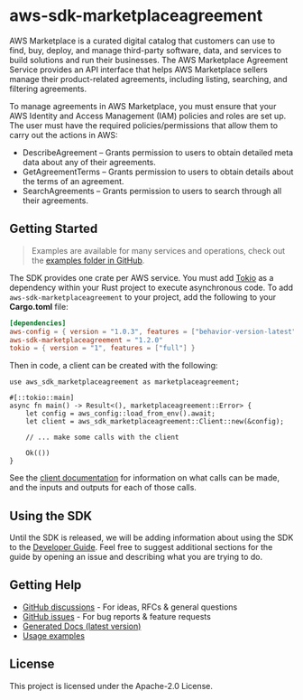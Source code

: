 # aws-sdk-marketplaceagreement

AWS Marketplace is a curated digital catalog that customers can use to find, buy, deploy, and manage third-party software, data, and services to build solutions and run their businesses. The AWS Marketplace Agreement Service provides an API interface that helps AWS Marketplace sellers manage their product-related agreements, including listing, searching, and filtering agreements.

To manage agreements in AWS Marketplace, you must ensure that your AWS Identity and Access Management (IAM) policies and roles are set up. The user must have the required policies/permissions that allow them to carry out the actions in AWS:
  - DescribeAgreement – Grants permission to users to obtain detailed meta data about any of their agreements.
  - GetAgreementTerms – Grants permission to users to obtain details about the terms of an agreement.
  - SearchAgreements – Grants permission to users to search through all their agreements.

## Getting Started

> Examples are available for many services and operations, check out the
> [examples folder in GitHub](https://github.com/awslabs/aws-sdk-rust/tree/main/examples).

The SDK provides one crate per AWS service. You must add [Tokio](https://crates.io/crates/tokio)
as a dependency within your Rust project to execute asynchronous code. To add `aws-sdk-marketplaceagreement` to
your project, add the following to your **Cargo.toml** file:

```toml
[dependencies]
aws-config = { version = "1.0.3", features = ["behavior-version-latest"] }
aws-sdk-marketplaceagreement = "1.2.0"
tokio = { version = "1", features = ["full"] }
```

Then in code, a client can be created with the following:

```rust,no_run
use aws_sdk_marketplaceagreement as marketplaceagreement;

#[::tokio::main]
async fn main() -> Result<(), marketplaceagreement::Error> {
    let config = aws_config::load_from_env().await;
    let client = aws_sdk_marketplaceagreement::Client::new(&config);

    // ... make some calls with the client

    Ok(())
}
```

See the [client documentation](https://docs.rs/aws-sdk-marketplaceagreement/latest/aws_sdk_marketplaceagreement/client/struct.Client.html)
for information on what calls can be made, and the inputs and outputs for each of those calls.

## Using the SDK

Until the SDK is released, we will be adding information about using the SDK to the
[Developer Guide](https://docs.aws.amazon.com/sdk-for-rust/latest/dg/welcome.html). Feel free to suggest
additional sections for the guide by opening an issue and describing what you are trying to do.

## Getting Help

* [GitHub discussions](https://github.com/awslabs/aws-sdk-rust/discussions) - For ideas, RFCs & general questions
* [GitHub issues](https://github.com/awslabs/aws-sdk-rust/issues/new/choose) - For bug reports & feature requests
* [Generated Docs (latest version)](https://awslabs.github.io/aws-sdk-rust/)
* [Usage examples](https://github.com/awslabs/aws-sdk-rust/tree/main/examples)

## License

This project is licensed under the Apache-2.0 License.

